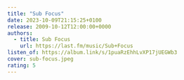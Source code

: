 ```yaml
---
title: "Sub Focus"
date: 2023-10-09T21:15:25+0100
release: 2009-10-12T12:00:00+0000
authors:
  - title: Sub Focus
    url: https://last.fm/music/Sub+Focus
listen_of: https://album.link/s/1puaRzEhhLvXP17jUEGWb3
cover: sub-focus.jpeg
rating: 5
---
```

